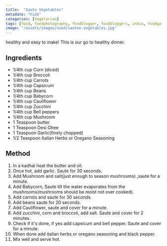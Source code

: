 ```yaml
---
title:  "Saute Vegetables"
metadate: "hide"
categories: [Vegetarian]
tags: [food, foodphotography, foodblogger, foodbloggers, india, foodgasm, indianfood, love, foodcoma, foodporn,indiancooking, indianrecipe, foodlovers, indianfood, indianfoodbloggers, foodiesofinstagram, foodlove, indian, indiancouple, eatlocal, eathealthy, eatwell, desifood, trending, tasty, taste, yummyinmytummy, foodie, instafood, instafoodie, foodstagram, instagood, passionatepaprika, foodblog, easy, indian, recipe, mothersrecipe, cooking, easycooking, easyrecipe, simple, simplefood]
image: "/assets/images/used/sautee-vegetables.jpg"
---
```


healthy and easy to make! This is our go to healthy dinner. 

## Ingredients

- 1/4th cup Corn (diced)
- 1/4th cup Broccoli
- 1/4th cup Carrots
- 1/4th cup Capsicum
- 1/4th cup Beans
- 1/4th cup Babycorn
- 1/4th cup Cauliflower
- 1/4th cup Zucchini
- 1/4th cup Bell peppers
- 1/4th cup Mushroom
- 1 Teaspoon butter
- 1 Teaspoon Desi Ghee
- 1 Teaspoon Garlic(finely chopped)
- 1/2 Teaspoon Italian Herbs or Oregano Seasoning

## Method

1. In a kadhai heat the butter and oil.
2. Once hot, add garlic. Saute for 30 seconds.
3. Add Mushroom and salt(just enough to season mushrooms) ,saute for a minute.
4. Add Babycorn, Saute till the water evaporates from the mushrooms(mushrooms should be moist not over cooked).
5. Add carrots and saute for 30 seconds.
6. Add beans saute for 20 seconds.
7. Add Cauliflower, saute and cover for a minute.
8. Add zucchini, corn and broccoli, add salt. Saute and cover for 2 minutes.
9. Check if it's done, if yes add capsicum and bell pepper. Saute and cover for a minute. 
10. When done add italian herbs or oregano seasoning and black pepper.
11. Mix well and serve hot. 



